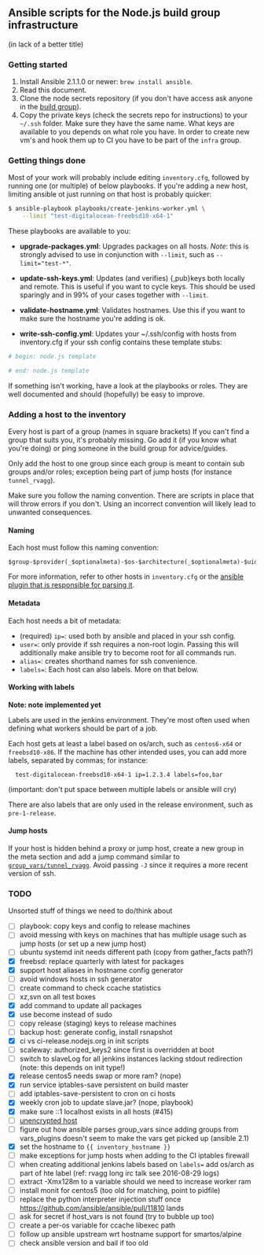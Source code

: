## Ansible scripts for the Node.js build group infrastructure

(in lack of a better title)


### Getting started

1. Install Ansible 2.1.1.0 or newer: `brew install ansible`.
2. Read this document.
3. Clone the node secrets repository (if you don't have access ask anyone
   in the [build group][1]).
4. Copy the private keys (check the secrets repo for instructions) to your
   `~/.ssh` folder. Make sure they have the same name. What keys are available
   to you depends on what role you have. In order to create new vm's and hook
   them up to CI you have to be part of the `infra` group.

[1]: https://github.com/nodejs/build#people

### Getting things done

Most of your work will probably include editing `inventory.cfg`, followed by
running one (or multiple) of below playbooks. If you're adding a new host,
limiting ansible ot just running on that host is probably quicker:

```bash
$ ansible-playbook playbooks/create-jenkins-worker.yml \
    --limit "test-digitalocean-freebsd10-x64-1"
```

These playbooks are available to you:

  - **upgrade-packages.yml**: Upgrades packages on all hosts.
    *Note*: this is strongly advised to use in conjunction with `--limit`,
    such as `--limit="test-*"`.

  - **update-ssh-keys.yml**: Updates (and verifies) {,pub}keys both locally
    and remote. This is useful if you want to cycle keys. This should be used
    sparingly and in 99% of your cases together with `--limit`.

  - **validate-hostname.yml**: Validates hostnames. Use this if you want to
    make sure the hostname you're adding is ok.

  - **write-ssh-config.yml**: Updates your ~/.ssh/config with hosts from
   inventory.cfg if your ssh config contains these template stubs:
   ```bash
   # begin: node.js template

   # end: node.js template
   ```

If something isn't working, have a look at the playbooks or roles. They
are well documented and should (hopefully) be easy to improve.

### Adding a host to the inventory

Every host is part of a group (names in square brackets) If you can't find a
group that suits you, it's probably missing. Go add it (if you know what you're
doing) or ping someone in the build group for advice/guides.

Only add the host to one group since each group is meant to contain sub groups
and/or roles; exception being part of jump hosts (for instance `tunnel_rvagg`).

Make sure you follow the naming convention. There are scripts in place that
will throw errors if you don't. Using an incorrect convention will likely
lead to unwanted consequences.

#### Naming

Each host must follow this naming convention:

```
$group-$provider(_$optionalmeta)-$os-$architecture(_$optionalmeta)-$uid
```

For more information, refer to other hosts in `inventory.cfg` or the
[ansible plugin that is responsible for parsing it][2].

[2]: plugins/vars/parse_host.py

#### Metadata

Each host needs a bit of metadata:

 - (required) `ip=`: used both by ansible and placed in your ssh config.
 - `user=`: only provide if ssh requires a non-root login. Passing this
            will additionally make ansible try to become root for all
            commands run.
 - `alias=`: creates shorthand names for ssh convenience.
 - `labels=`: Each host can also labels. More on that below.

#### Working with labels

**Note: note implemented yet**

Labels are used in the jenkins environment. They're most often used when
defining what workers should be part of a job.

Each host gets at least a label based on os/arch, such as `centos6-x64` or
`freebsd10-x86`. If the machine has other intended uses, you can add more
labels, separated by commas; for instance:

```
  test-digitalocean-freebsd10-x64-1 ip=1.2.3.4 labels=foo,bar
```

(important: don't put space between multiple labels or ansible will cry)

There are also labels that are only used in the release environment,
such as `pre-1-release`.

#### Jump hosts

If your host is hidden behind a proxy or jump host, create a new group in the
meta section and add a jump command similar to [`group_vars/tunnel_rvagg`][3].
Avoid passing `-J` since it requires a more recent version of ssh.

[3]: group_vars/tunnel_rvagg


### TODO

Unsorted stuff of things we need to do/think about

- [ ] playbook: copy keys and config to release machines
- [ ] avoid messing with keys on machines that has multiple usage such as jump
      hosts (or set up a new jump host)
- [ ] ubuntu systemd init needs different path (copy from gather_facts path?)
- [x] freebsd: replace quarterly with latest for packages
- [x] support host aliases in hostname config generator
- [ ] avoid windows hosts in ssh generator
- [ ] create command to check ccache statistics
- [ ] xz,svn on all test boxes
- [x] add command to update all packages
- [x] use become instead of sudo
- [ ] copy release (staging) keys to release machines
- [ ] backup host: generate config, install rsnapshot
- [x] ci vs ci-release.nodejs.org in init scripts
- [ ] scaleway: authorized_keys2 since first is overridden at boot
- [ ] switch to slaveLog for all jenkins instances lacking stdout redirection
      (note: this depends on init type!)
- [x] release centos5 needs swap or more ram? (nope)
- [x] run service iptables-save persistent on build master
- [ ] add iptables-save-persistent to cron on ci hosts
- [x] weekly cron job to update slave.jar? (nope, playbook)
- [x] make sure ::1 localhost exists in all hosts (#415)
- [ ] [unencrypted host](https://git.io/v6H1z)
- [ ] figure out how ansible parses group_vars since adding groups from
      vars_plugins doesn't seem to make the vars get picked up (ansible 2.1)
- [x] set the hostname to `{{ inventory_hostname }}`
- [ ] make exceptions for jump hosts when adding to the CI iptables firewall
- [ ] when creating additional jenkins labels based on `labels=` add os/arch
      as part of hte label (ref: rvagg long irc talk see 2016-08-29 logs)
- [ ] extract -Xmx128m to a variable should we need to increase worker ram
- [ ] install monit for centos5 (too old for matching, point to pidfile)
- [ ] replace the python interpreter injection stuff once https://github.com/ansible/ansible/pull/11810 lands
- [ ] ask for secret if host_vars is not found (try to bubble up too)
- [ ] create a per-os variable for ccache libexec path
- [ ] follow up ansible upstream wrt hostname support for smartos/alpine
- [ ] check ansible version and bail if too old
